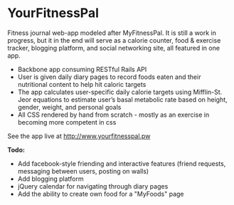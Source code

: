 # YourFitnessPal

Fitness journal web-app modeled after MyFitnessPal. It is still a work in progress, but it in the end will 
serve as a calorie counter, food & exercise 
tracker, blogging platform, and social networking site, all featured in one app.
* Backbone app consuming RESTful Rails API
* User is given daily diary pages to record foods eaten and their nutritional content to help hit caloric targets
* The app calculates user-specific daily calorie targets using Mifflin-St. Jeor equations to 
estimate user’s basal metabolic rate based on height, gender, weight, and personal goals
* All CSS rendered by hand from scratch - mostly as an exercise in becoming more competent in css

See the app live at http://www.yourfitnesspal.pw

**Todo:**
* Add facebook-style friending and interactive features (friend requests, messaging between users, posting on walls)
* Add blogging platform
* jQuery calendar for navigating through diary pages
* Add the ability to create own food for a "MyFoods" page


